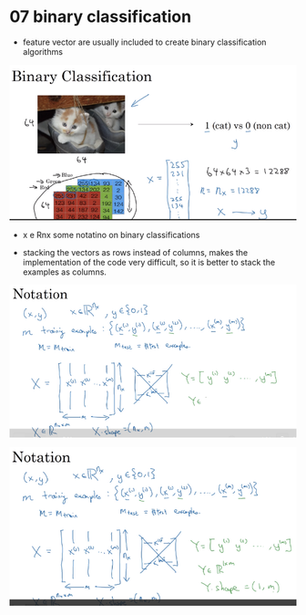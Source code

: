 # 07 binary classification

- feature vector are usually included to create binary classification algorithms

![image](images/image_6.png)

- x e Rnx
some notatino on binary classifications

- stacking the vectors as rows instead of columns, makes the implementation of the code very difficult, so it is better to stack the examples as columns.

![image](images/image_7.png)

![image](images/image_8.png)

